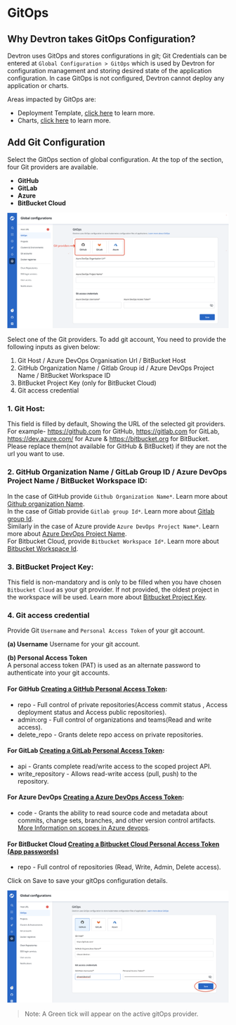 # GitOps

## Why Devtron takes GitOps Configuration?
Devtron uses GitOps and stores configurations in git; Git Credentials can be entered at `Global Configuration > GitOps` which is used by Devtron for configuration management and storing desired state of the application configuration. 
In case GitOps is not configured, Devtron cannot deploy any application or charts. 


Areas impacted by GitOps are:

* Deployment Template, [click here](https://docs.devtron.ai/user-guide/creating-application/deployment-template) to learn more.
* Charts, [click here](https://docs.devtron.ai/user-guide/deploy-chart) to learn more.


## Add Git Configuration

Select the GitOps section of global configuration. At the top of the section, four Git providers are available.

* **GitHub**
* **GitLab**
* **Azure**
* **BitBucket Cloud**

![](../../.gitbook/assets/gc-gitops-provider.png)

Select one of the Git providers. To add git account, You need to provide the following inputs as given below:
1. Git Host / Azure DevOps Organisation Url / BitBucket Host <br />
2. GitHub Organization Name / Gitlab Group id / Azure DevOps Project Name / BitBucket Workspace ID <br />
3. BitBucket Project Key (only for BitBucket Cloud) <br />
4. Git access credential <br />

### 1. Git Host: 

This field is filled by default, Showing the URL of the selected git providers. For example- https://github.com for GitHub, https://gitlab.com for GitLab, https://dev.azure.com/ for Azure & https://bitbucket.org for BitBucket. Please replace them(not available for GitHub & BitBucket) if they are not the url you want to use.

### 2. GitHub Organization Name / GitLab Group ID / Azure DevOps Project Name / BitBucket Workspace ID:

In the case of GitHub provide `Github Organization Name*`. Learn more about [Github organization Name](https://docs.github.com/en/github/setting-up-and-managing-organizations-and-teams/about-organizations). <br />
In the case of Gitlab provide `Gitlab group Id*`. Learn more about [Gitlab group Id](https://docs.gitlab.com/ee/user/group/). <br />
Similarly in the case of Azure provide `Azure DevOps Project Name*`. Learn more about [Azure DevOps Project Name](https://docs.microsoft.com/en-us/azure/devops/organizations/projects/create-project?view=azure-devops&tabs=preview-page). <br />
For Bitbucket Cloud, provide `Bitbucket Workspace Id*`. Learn more about [Bitbucket Workspace Id](https://support.atlassian.com/bitbucket-cloud/docs/what-is-a-workspace/).

### 3. BitBucket Project Key: 

This field is non-mandatory and is only to be filled when you have chosen `Bitbucket Cloud` as your git provider. If not provided, the oldest project in the workspace will be used. Learn more about [Bitbucket Project Key](https://support.atlassian.com/bitbucket-cloud/docs/group-repositories-into-projects/).
### 4. Git access credential

Provide Git `Username` and `Personal Access Token` of your git account. 

**\(a\) Username** 
Username for your git account.

**\(b\) Personal Access Token**  
A personal access token (PAT) is used as an alternate password to authenticate into your git accounts. 

#### For GitHub [Creating a GitHub Personal Access Token](https://docs.github.com/en/github/authenticating-to-github/creating-a-personal-access-token):

* repo - Full control of private repositories(Access commit status , Access deployment status and Access public repositories).
* admin:org - Full control of organizations and teams(Read and write access).
* delete_repo - Grants delete repo access on private repositories.

#### For GitLab [Creating a GitLab Personal Access Token](https://docs.gitlab.com/ee/user/profile/personal_access_tokens.html):

* api - Grants complete read/write access to the scoped project API.
* write_repository - Allows read-write access (pull, push) to the repository. 

#### For Azure DevOps [Creating a Azure DevOps Access Token](https://docs.microsoft.com/en-us/azure/devops/organizations/accounts/use-personal-access-tokens-to-authenticate?view=azure-devops&tabs=preview-page): 

* code - Grants the ability to read source code and metadata about commits, change sets, branches, and other version control artifacts.
[More Information on scopes in Azure devops](https://docs.microsoft.com/en-us/azure/devops/integrate/get-started/authentication/oauth?view=azure-devops#scopes).

#### For BitBucket Cloud [Creating a Bitbucket Cloud Personal Access Token (App passwords)](https://support.atlassian.com/bitbucket-cloud/docs/app-passwords/)

* repo - Full control of repositories (Read, Write, Admin, Delete access). 

Click on Save to save your gitOps configuration details.
 

![](../../.gitbook/assets/gc-gitops-save.png)

> Note: A Green tick will appear on the active gitOps provider.
